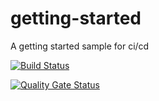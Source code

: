 # getting-started
A getting started sample for ci/cd

[![Build Status](https://dev.azure.com/floriangaensslen/floriangaensslen/_apis/build/status/fgaensslen.getting-started?branchName=master)](https://dev.azure.com/floriangaensslen/floriangaensslen/_build/latest?definitionId=3&branchName=master)

[![Quality Gate Status](https://sonarcloud.io/api/project_badges/measure?project=fgaensslen_SonarCloud&metric=alert_status)](https://sonarcloud.io/dashboard?id=fgaensslen_SonarCloud)
